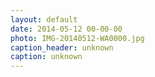 ```yaml
---
layout: default
date: 2014-05-12 00-00-00
photo: IMG-20140512-WA0000.jpg
caption_header: unknown
caption: unknown
---
```

